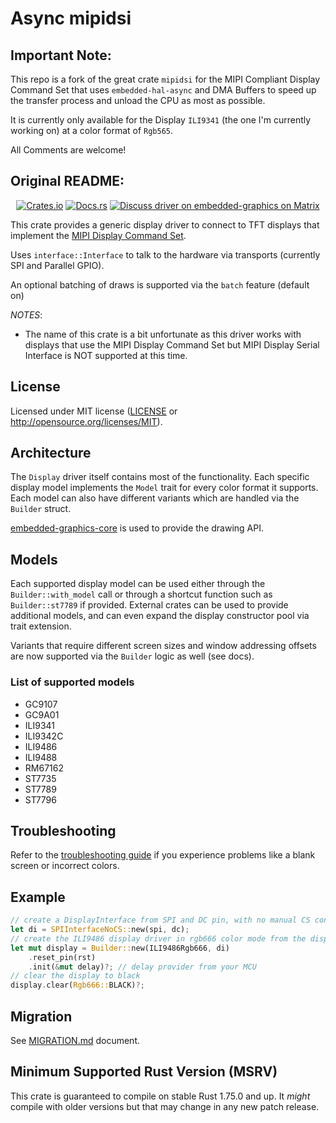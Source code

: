 # Async mipidsi

## Important Note:

This repo is a fork of the great crate `mipidsi` for the MIPI Compliant Display Command Set that uses `embedded-hal-async` and DMA Buffers to speed up the transfer process and unload the CPU as most as possible.

It is currently only available for the Display `ILI9341` (the one I'm currently working on) at a color format of `Rgb565`.

All Comments are welcome!


## Original README:

<p align="center">
    <a href="https://crates.io/crates/mipidsi"><img src="https://img.shields.io/crates/v/mipidsi.svg" alt="Crates.io"></a>
    <a href="https://docs.rs/mipidsi"><img src="https://docs.rs/mipidsi/badge.svg" alt="Docs.rs"></a>
    <a href="https://matrix.to/#/#rust-embedded-graphics:matrix.org"><img src="https://img.shields.io/matrix/rust-embedded-graphics:matrix.org" alt="Discuss driver on embedded-graphics on Matrix"></a>
</p>

This crate provides a generic display driver to connect to TFT displays
that implement the [MIPI Display Command Set](https://www.mipi.org/specifications/display-command-set).

Uses `interface::Interface` to talk to the hardware via transports (currently SPI and Parallel GPIO).

An optional batching of draws is supported via the `batch` feature (default on)

_NOTES_:

- The name of this crate is a bit unfortunate as this driver works with displays that use the MIPI Display Command Set but MIPI Display Serial Interface is NOT supported at this time.

## License

Licensed under MIT license ([LICENSE](LICENSE) or http://opensource.org/licenses/MIT).

## Architecture

The `Display` driver itself contains most of the functionality. Each specific display model implements the `Model` trait for every color format it supports. Each model can also have different variants which are handled via the `Builder` struct.

[embedded-graphics-core](https://crates.io/crates/embedded-graphics-core) is used to provide the drawing API.

## Models

Each supported display model can be used either through the `Builder::with_model` call or through a shortcut function such as `Builder::st7789` if provided. External crates can be used to provide additional models, and can even expand the display constructor pool via trait extension.

Variants that require different screen sizes and window addressing offsets are now supported via the `Builder` logic as well (see docs).

### List of supported models

- GC9107
- GC9A01
- ILI9341
- ILI9342C
- ILI9486
- ILI9488
- RM67162
- ST7735
- ST7789
- ST7796

## Troubleshooting

Refer to the [troubleshooting guide](https://github.com/almindor/mipidsi/blob/master/docs/TROUBLESHOOTING.md) if you experience problems like a blank screen or incorrect colors.

## Example

```rust
// create a DisplayInterface from SPI and DC pin, with no manual CS control
let di = SPIInterfaceNoCS::new(spi, dc);
// create the ILI9486 display driver in rgb666 color mode from the display interface and use a HW reset pin during init
let mut display = Builder::new(ILI9486Rgb666, di)
    .reset_pin(rst)
    .init(&mut delay)?; // delay provider from your MCU
// clear the display to black
display.clear(Rgb666::BLACK)?;
```
## Migration

See [MIGRATION.md](../docs/MIGRATION.md) document.

## Minimum Supported Rust Version (MSRV)

This crate is guaranteed to compile on stable Rust 1.75.0 and up. It _might_
compile with older versions but that may change in any new patch release.
